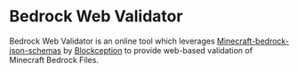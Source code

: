 # Bedrock Web Validator

Bedrock Web Validator is an online tool which leverages [Minecraft-bedrock-json-schemas](https://github.com/Blockception/Minecraft-bedrock-json-schemas) by [Blockception](https://www.blockception.com/) to provide web-based validation of Minecraft Bedrock Files.